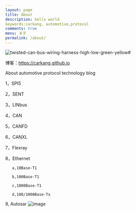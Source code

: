 ```yaml
---
layout: page
title: About
description: hello world
keywords:carkang, automotive,protocol
comments: true
menu: 关于
permalink: /about/
---
```

![twisted-can-bus-wiring-harness-high-low-green-yellow](https://github.com/user-attachments/assets/6fba3b45-7c46-43c6-84fa-1df9fafdd3d2)# 

博客：<https://carkang.github.io>

About automotive protocol technology blog

1，SPI5

2，SENT

3，LINbus

4，CAN

5，CANFD

6，CANXL

7，Flexray

8，Ethernet

       a,10Base-T1
   
       b,100Base-T1
   
       c,1000Base-T1
   
       d,100/1000Base-Tx
	
9, Autosar
![image](https://github.com/user-attachments/assets/8382e479-b288-46e2-a67d-971a40de97cb)
